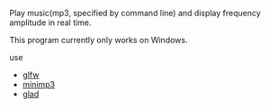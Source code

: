 Play music(mp3, specified by command line) and display frequency amplitude in real time.

This program currently only works on Windows.

use
- [glfw](https://www.glfw.org)
- [minimp3](https://github.com/lieff/minimp3)
- [glad](https://glad.dav1d.de/)
